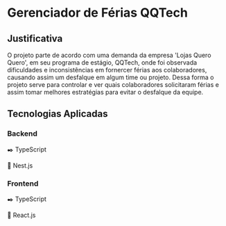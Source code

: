 # Gerenciador de Férias QQTech

## Justificativa

O projeto parte de acordo com uma demanda da empresa 'Lojas Quero Quero', em seu programa de estágio, QQTech, onde foi observada dificuldades e inconsistências em fornercer férias aos colaboradores, causando assim um desfalque em algum time ou projeto. Dessa forma o projeto serve para controlar e ver quais colaboradores solicitaram férias e assim tomar melhores estratégias para evitar o desfalque da equipe.

## Tecnologias Aplicadas

### Backend

:black_nib: TypeScript

:hammer: Nest.js

### Frontend

:black_nib: TypeScript

:hammer: React.js
